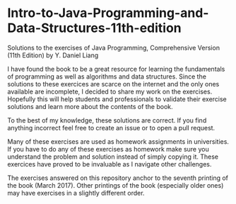 # Intro-to-Java-Programming-and-Data-Structures-11th-edition

Solutions to the exercises of Java Programming, Comprehensive Version (11th Edition) by Y. Daniel Liang


I have found the book to be a great resource for learning the fundamentals of programming as well as algorithms and data structures. Since the solutions to these exercices are scarce on the internet and the only ones available are incomplete, I decided to share my work on the exercises. Hopefully this will help students and professionals to validate their exercise solutions and learn more about the contents of the book.

To the best of my knowledge, these solutions are correct.
If you find anything incorrect feel free to create an issue or to open a pull request.

Many of these exercises are used as homework assignments in universities. If you have to do any of these exercises as homework make sure you understand the problem and solution instead of simply copying it. These exercices have proved to be invaluable as I navigate other challenges.

The exercises answered on this repository anchor to the seventh printing of the book (March 2017). Other printings of the book (especially older ones) may have exercises in a slightly different order.

